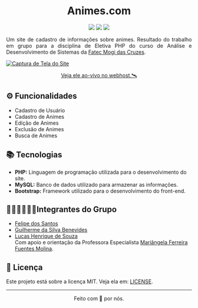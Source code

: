 <h1 align="center">Animes.com</h1>
<p align="center">
<img src="https://img.shields.io/badge/PHP-f1f1f1?style=for-the-badge&logo=php&logoColor=black">
<img src="https://img.shields.io/badge/MySQL-f1f1f1?style=for-the-badge&logo=mysql&logoColor=black">
<img src="https://img.shields.io/badge/Bootstrap-f1f1f1?style=for-the-badge&logo=bootstrap&logoColor=black">
</p>
<p align="justify">
Um site de cadastro de informações sobre animes.
Resultado do trabalho em grupo para a disciplina de Eletiva PHP do curso de Análise e Desenvolvimento de Sistemas da <a target=" _blank" href="https://www.fatecmogidascruzes.com.br/">Fatec Mogi das Cruzes</a>.</p>

<a target="_blank" href="https://gsbenevides2.000webhostapp.com/index.php">
    <img alt="Captura de Tela do Site" src=".github/screenshot.png"></img>
    <p align="center"> Veja ele ao-vivo no webhost.🛰</p>
</a>

<h2>⚙️ Funcionalidades</h2>
<ul>
<li>Cadastro de Usuário</li>
<li>Cadastro de Animes</li>
<li>Edição de Animes</li>
<li>Exclusão de Animes</li>
<li>Busca de Animes</li>
</ul>

<h2>📚 Tecnologias</h2>
<ul>
<li><b>PHP:</b> Linguagem de programação utilizada para o desenvolvimento do site.</li>
<li><b>MySQL:</b> Banco de dados utilizado para armazenar as informações.</li>
<li><b>Bootstrap:</b> Framework utilizado para o desenvolvimento do front-end.</li>
</ul>

<h2>👨🏾🧑🏻👨🏻Integrantes do Grupo</h2>
<ul>
<li><a target="_target" href="https://github.com/OneCoke">Felipe dos Santos</a></li>
<li><a target="_target" href="https://github.com/gsbenevides2">Guilherme da Silva Benevides</a></li>
<li><a target="_target" href="https://github.com/LucasHenriqueSZ">Lucas Henrique de Souza</a></li>
<span> Com apoio e orientação da Professora Especialista <a target="_blank" href="https://lattes.cnpq.br/4523411334737038">Mariângela Ferreira Fuentes Molina</a>.</span>
</ul>

<h2>📃 Licença</h2>
<p>Este projeto está sobre a licença MIT. Veja ela em: <a href="LICENSE">LICENSE</a>.</p>

<hr>
<p align="center">Feito com 🤍 por nós.</p>
